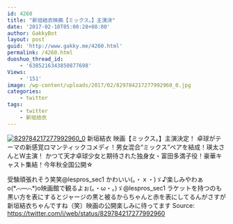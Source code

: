 ```yaml
---
id: 4260
title: "新垣結衣映画【ミックス。】主演決"
date: '2017-02-10T05:00:28+08:00'
author: GakkyBot
layout: post
guid: 'http://www.gakky.me/4260.html'
permalink: /4260.html
duoshuo_thread_id:
    - '6385216343850877698'
Views:
    - '151'
image: /wp-content/uploads/2017/02/829784217277992960_0.jpg
categories:
    - twitter
tags:
    - twitter
    - 新垣结衣
---
```


[![829784217277992960_0](http://www.yui-aragaki.org/wp-content/uploads/2017/02/829784217277992960_0.jpg)](http://www.yui-aragaki.org/wp-content/uploads/2017/02/829784217277992960_0.jpg)
新垣結衣
映画【ミックス。】主演決定！
卓球がテーマの新感覚ロマンティックコメディ！男女混合“ミックス”ペアを結成！瑛太さんとW主演！
かつて天才卓球少女と期待された独身女・富田多満子役！豪華キャスト集結！今年秋全国公開☆

受験頑張れそう笑笑@lespros\_sec1 かわいい(。・ｘ・)ゞ♪楽しみやわぁo(\*⌒―⌒\*)o映画館で観るよぉ(。・ω・。)ゞ@lespros\_sec1 ラケットを持つのも黒い方を表にするとジャージの黒と被るからちゃんと赤を表にしてるんがさすが新垣結衣ちゃんですね（笑）映画の公開楽しみに待ってます
Source: <https://twitter.com/i/web/status/829784217277992960>
